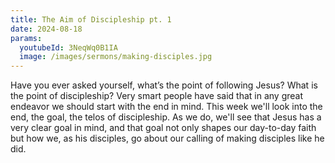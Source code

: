 ```yaml
---
title: The Aim of Discipleship pt. 1
date: 2024-08-18
params:
  youtubeId: 3NeqWq0B1IA
  image: /images/sermons/making-disciples.jpg
---
```


Have you ever asked yourself, what’s the point of following Jesus? What is the point of discipleship? Very smart people have said that in any great endeavor we should start with the end in mind. This week we'll look into the end, the goal, the telos of discipleship. As we do, we'll see that Jesus has a very clear goal in mind, and that goal not only shapes our day-to-day faith but how we, as his disciples, go about our calling of making disciples like he did.
